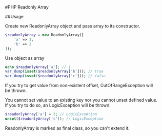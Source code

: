 #PHP Readonly Array

##Usage

Create new ReadonlyArray object and pass array to its constructor.

```php
$readonlyArray = new ReadonlyArray([
    'a' => 1,
    'b' => 2
]);
```

Use object as array

```php
echo $readonlyArray['a']; // 1
var_dump(isset($readonlyArray['b'])); // true
var_dump(isset($readonlyArray['c'])); // false
```

If you try to get value from non-existent offset, OutOfRangeException will be thrown.

You cannot set value to an existing key nor you cannot unset defined value. If you try to do so, an LogicException will be thrown.

```php
$readonlyArray['a'] = 3; // LogicException
unset($readonlyArray['c']); // LogicException
```

ReadonlyArray is marked as final class, so you can't extend it.
